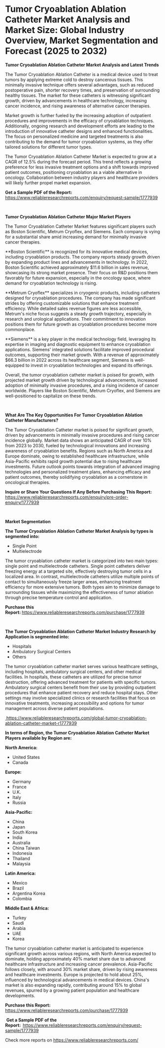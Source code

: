 <p><h1>Tumor Cryoablation Ablation Catheter Market Analysis and Market Size: Global Industry Overview, Market Segmentation and Forecast (2025 to 2032)</h1></p><p><strong>Tumor Cryoablation Ablation Catheter Market Analysis and Latest Trends</strong></p>
<p><p>The Tumor Cryoablation Ablation Catheter is a medical device used to treat tumors by applying extreme cold to destroy cancerous tissues. This minimally invasive technique offers several advantages, such as reduced postoperative pain, shorter recovery times, and preservation of surrounding healthy tissues. The market for these catheters is witnessing significant growth, driven by advancements in healthcare technology, increasing cancer incidence, and rising awareness of alternative cancer therapies.</p><p>Market growth is further fueled by the increasing adoption of outpatient procedures and improvements in the efficacy of cryoablation techniques. Additionally, ongoing research and development efforts are leading to the introduction of innovative catheter designs and enhanced functionalities. The focus on personalized medicine and targeted treatments is also contributing to the demand for tumor cryoablation systems, as they offer tailored solutions for different tumor types.</p><p>The Tumor Cryoablation Ablation Catheter Market is expected to grow at a CAGR of 12.5% during the forecast period. This trend reflects a growing preference for less invasive treatment options and a shift towards improved patient outcomes, positioning cryoablation as a viable alternative in oncology. Collaboration between industry players and healthcare providers will likely further propel market expansion.</p></p>
<p><strong>Get a Sample PDF of the Report:&nbsp;</strong> <a href="https://www.reliableresearchreports.com/enquiry/request-sample/1777939?utm_campaign=3267&utm_medium=2&utm_source=Github&utm_content=ia&utm_term=05032025&utm_id=tumor-cryoablation-ablation-catheter">https://www.reliableresearchreports.com/enquiry/request-sample/1777939</a></p>
<p>&nbsp;</p>
<p><strong>Tumor Cryoablation Ablation Catheter Major Market Players</strong></p>
<p><p>The Tumor Cryoablation Catheter Market features significant players such as Boston Scientific, Metrum Cryoflex, and Siemens. Each company is vying for a substantial share amid increasing demand for minimally invasive cancer therapies.</p><p>**Boston Scientific** is recognized for its innovative medical devices, including cryoablation products. The company reports steady growth driven by expanding product lines and advancements in technology. In 2022, Boston Scientific achieved approximately $11.6 billion in sales revenue, showcasing its strong market presence. Their focus on R&D positions them favorably for future expansion, especially in the oncology space, where demand for cryoablation technology is rising.</p><p>**Metrum Cryoflex** specializes in cryogenic products, including catheters designed for cryoablation procedures. The company has made significant strides by offering customizable solutions that enhance treatment efficiency. While detailed sales revenue figures are less accessible, Metrum's niche focus suggests a steady growth trajectory, especially in research and urological applications. Their commitment to innovation positions them for future growth as cryoablation procedures become more commonplace.</p><p>**Siemens** is a key player in the medical technology field, leveraging its expertise in imaging and diagnostic equipment to enhance cryoablation applications. Siemens' integrated solutions facilitate improved procedural outcomes, supporting their market growth. With a revenue of approximately $66.3 billion in 2022 across its healthcare segment, Siemens is well-equipped to invest in cryoablation technologies and expand its offerings.</p><p>Overall, the tumor cryoablation catheter market is poised for growth, with projected market growth driven by technological advancements, increased adoption of minimally invasive procedures, and a rising incidence of cancer worldwide. Players like Boston Scientific, Metrum Cryoflex, and Siemens are well-positioned to capitalize on these trends.</p></p>
<p>&nbsp;</p>
<p><strong>What Are The Key Opportunities For Tumor Cryoablation Ablation Catheter Manufacturers?</strong></p>
<p><p>The Tumor Cryoablation Catheter market is poised for significant growth, driven by advancements in minimally invasive procedures and rising cancer incidence globally. Market data shows an anticipated CAGR of over 10% from 2023 to 2030, fueled by technological innovations and increasing awareness of cryoablation benefits. Regions such as North America and Europe dominate, owing to established healthcare infrastructure, while Asia-Pacific exhibits rapid growth potential due to rising healthcare investments. Future outlook points towards integration of advanced imaging technologies and personalized treatment plans, enhancing efficacy and patient outcomes, thereby solidifying cryoablation as a cornerstone in oncological therapies.</p></p>
<p><strong>Inquire or Share Your Questions If Any Before Purchasing This Report:</strong> <a href="https://www.reliableresearchreports.com/enquiry/pre-order-enquiry/1777939?utm_campaign=3267&utm_medium=2&utm_source=Github&utm_content=ia&utm_term=05032025&utm_id=tumor-cryoablation-ablation-catheter">https://www.reliableresearchreports.com/enquiry/pre-order-enquiry/1777939</a></p>
<p>&nbsp;</p>
<p><strong>Market Segmentation</strong></p>
<p><strong>The Tumor Cryoablation Ablation Catheter Market Analysis by types is segmented into:</strong></p>
<p><ul><li>Single Point</li><li>Multielectrode</li></ul></p>
<p><p>The tumor cryoablation catheter market is categorized into two main types: single point and multielectrode catheters. Single point catheters deliver freezing energy at a targeted site, effectively destroying tumor cells in a localized area. In contrast, multielectrode catheters utilize multiple points of contact to simultaneously freeze larger areas, enhancing treatment efficiency for more extensive tumors. Both types aim to minimize damage to surrounding tissues while maximizing the effectiveness of tumor ablation through precise temperature control and application.</p></p>
<p><strong>Purchase this Report:&nbsp;</strong><a href="https://www.reliableresearchreports.com/purchase/1777939?utm_campaign=3267&utm_medium=2&utm_source=Github&utm_content=ia&utm_term=05032025&utm_id=tumor-cryoablation-ablation-catheter">https://www.reliableresearchreports.com/purchase/1777939</a></p>
<p>&nbsp;</p>
<p><strong>The Tumor Cryoablation Ablation Catheter Market Industry Research by Application is segmented into:</strong></p>
<p><ul><li>Hospitals</li><li>Ambulatory Surgical Centers</li><li>Others</li></ul></p>
<p><p>The tumor cryoablation catheter market serves various healthcare settings, including hospitals, ambulatory surgical centers, and other medical facilities. In hospitals, these catheters are utilized for precise tumor destruction, offering advanced treatment for patients with specific tumors. Ambulatory surgical centers benefit from their use by providing outpatient procedures that enhance patient recovery and reduce hospital stays. Other settings may involve specialized clinics or research facilities that focus on innovative treatments, increasing accessibility and options for tumor management across diverse patient populations.</p></p>
<p><a href="https://www.reliableresearchreports.com/global-tumor-cryoablation-ablation-catheter-market-r1777939?utm_campaign=3267&utm_medium=2&utm_source=Github&utm_content=ia&utm_term=05032025&utm_id=tumor-cryoablation-ablation-catheter">&nbsp;https://www.reliableresearchreports.com/global-tumor-cryoablation-ablation-catheter-market-r1777939</a></p>
<p><strong>In terms of Region, the Tumor Cryoablation Ablation Catheter Market Players available by Region are:</strong></p>
<p>
    <p> <strong> North America: </strong>
        <ul>
            <li>United States</li>
            <li>Canada</li>
        </ul>
        </p> 
    <p> <strong> Europe: </strong>
        <ul>
            <li>Germany</li>
            <li>France</li>
            <li>U.K.</li>
            <li>Italy</li>
            <li>Russia</li>
        </ul>
        </p> 
    <p> <strong> Asia-Pacific: </strong>
        <ul>
            <li>China</li>
            <li>Japan</li>
            <li>South Korea</li>
            <li>India</li>
            <li>Australia</li>
            <li>China Taiwan</li>
            <li>Indonesia</li>
            <li>Thailand</li>
            <li>Malaysia</li>
        </ul>
        </p> 
    <p> <strong> Latin America: </strong>
        <ul>
            <li>Mexico</li>
            <li>Brazil</li>
            <li>Argentina Korea</li>
            <li>Colombia</li>
        </ul>
        </p> 
    <p> <strong> Middle East & Africa: </strong>
        <ul>
            <li>Turkey</li>
            <li>Saudi</li>
            <li>Arabia</li>
            <li>UAE</li>
            <li>Korea</li>
        </ul>
    </p>
    </p>
<p><p>The tumor cryoablation catheter market is anticipated to experience significant growth across various regions, with North America expected to dominate, holding approximately 40% market share due to advanced healthcare infrastructure and increasing cancer prevalence. Asia-Pacific follows closely, with around 30% market share, driven by rising awareness and healthcare investments. Europe is projected to hold about 25%, influenced by technological advancements in medical devices. China's market is also expanding rapidly, contributing around 15% to global revenues, spurred by a growing patient population and healthcare developments.</p></p>
<p><strong>Purchase this Report: </strong><a href="https://www.reliableresearchreports.com/purchase/1777939?utm_campaign=3267&utm_medium=2&utm_source=Github&utm_content=ia&utm_term=05032025&utm_id=tumor-cryoablation-ablation-catheter">https://www.reliableresearchreports.com/purchase/1777939</a></p>
<p>&nbsp;<strong>Get a Sample PDF of the Report:&nbsp;&nbsp;</strong><a href="https://www.reliableresearchreports.com/enquiry/request-sample/1777939?utm_campaign=3267&utm_medium=2&utm_source=Github&utm_content=ia&utm_term=05032025&utm_id=tumor-cryoablation-ablation-catheter">https://www.reliableresearchreports.com/enquiry/request-sample/1777939</a></p>
<p><strong></strong></p>
<p>Check more reports on <a href="https://www.reliableresearchreports.com/?utm_campaign=3267&utm_medium=2&utm_source=Github&utm_content=ia&utm_term=05032025&utm_id=tumor-cryoablation-ablation-catheter">https://www.reliableresearchreports.com/</a></p>
